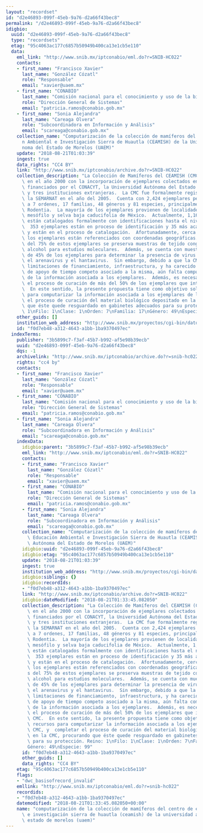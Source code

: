 ```yaml
---
layout: "recordset"
id: "d2e46893-099f-45eb-9a76-d2a66f43bec8"
permalink: "/d2e46893-099f-45eb-9a76-d2a66f43bec8"
idigbio:
  uuid: "d2e46893-099f-45eb-9a76-d2a66f43bec8"
  type: "recordsets"
  etag: "95c4063ac177c6857b50949b400ca13e1cb5e110"
  data:
    eml_link: "http://www.snib.mx/iptconabio/eml.do?r=SNIB-HC022"
    contacts:
    - first_name: "Francisco Xavier"
      last_name: "González Cózatl"
      role: "Responsable"
      email: "xavier@uaem.mx"
    - first_name: "CONABIO"
      last_name: "Comisión nacional para el conocimiento y uso de la biodiversidad"
      role: "Dirección General de Sistemas"
      email: "patricia.ramos@conabio.gob.mx"
    - first_name: "Sonia Alejandra"
      last_name: "Careaga Olvera"
      role: "Subcoordinadora en Información y Análisis"
      email: "scareaga@conabio.gob.mx"
    collection_name: "Computarización de la colección de mamíferos del Centro de Educació\
      n Ambiental e Investigación Sierra de Huautla (CEAMISH) de la Universidad Autó\
      noma del Estado de Morelos (UAEM)"
    update: "2018-08-21T01:03:39"
    ingest: true
    data_rights: "CC4 BY"
    link: "http://www.snib.mx/iptconabio/archive.do?r=SNIB-HC022"
    collection_description: "La Colección de Mamíferos del CEAMISH (CMC) se inició\
      \ en el año 2000 con la incorporación de ejemplares colectados en proyectos\
      \ financiados por el CONACYT, la Universidad Autónoma del Estado de Morelos\
      \ y tres instituciones extranjeras.  La CMC fue formalmente registrada ante\
      \ la SEMARNAT en el año del 2005.  Cuenta con 2,424 ejemplares pertenecientes\
      \ a 7 ordenes, 17 familias, 48 géneros y 81 especies, principalmente del orden\
      \ Rodentia.  La mayoría de los ejemplares provienen de localidades de bosque\
      \ mesófilo y selva baja caducifolia de México.  Actualmente, 1,166 ejemplares\
      \ están catalogados formalmente con identificaciones hasta el nivel de especie,\
      \  353 ejemplares están en proceso de identificación y 35 más acaban de ingresar\
      \ y están en el proceso de catalogación.  Afortunadamente, cerca del 95% de\
      \ los ejemplares están referenciados con coordenadas geográficas.  Para más\
      \ del 75% de estos ejemplares se preserva muestras de tejido congelado o en\
      \ alcohol para estudios moleculares.  Además, se cuenta con muestras de sangre\
      \ de 45% de los ejemplares para determinar la presencia de virus tales como\
      \ el arenavirus y el hantavirus.  Sin embargo, debido a que la CMC ha tenido\
      \ limitaciones de financiamiento, infraestructura, y ha carecido de personal\
      \ de apoyo de tiempo competo asociado a la misma, aún falta computarizar mucha\
      \ de la información asociada a los ejemplares.  Además, es necesario completar\
      \ el proceso de curación de más del 50% de los ejemplares que integran la CMC.\
      \  En este sentido, la presente propuesta tiene como objetivo solicitar recursos\
      \ para computarizar la información asociada a los ejemplares de la CMC, y  completar\
      \ el proceso de curación del material biológico depositado en la CMC, procurando\
      \ que éste quede resguardado en gabinetes adecuados para su protección. Reino:\
      \ 1\nFilo: 1\nClase: 1\nOrden: 7\nFamilia: 17\nGénero: 49\nEspecie: 99"
    other_guids: []
    institution_web_address: "http://www.snib.mx/proyectos/cgi-bin/datos2.cgi?Letras=HC&Numero=22"
    id: "f0d7eb48-a312-4643-a1bb-1ba9370497ec"
  indexTerms:
    publisher: "3b5899c7-f3af-45b7-b992-af5e98b39ecb"
    uuid: "d2e46893-099f-45eb-9a76-d2a66f43bec8"
    dqs: -1
    archivelink: "http://www.snib.mx/iptconabio/archive.do?r=snib-hc022"
    rights: "cc4 by"
    contacts:
    - first_name: "Francisco Xavier"
      last_name: "González Cózatl"
      role: "Responsable"
      email: "xavier@uaem.mx"
    - first_name: "CONABIO"
      last_name: "Comisión nacional para el conocimiento y uso de la biodiversidad"
      role: "Dirección General de Sistemas"
      email: "patricia.ramos@conabio.gob.mx"
    - first_name: "Sonia Alejandra"
      last_name: "Careaga Olvera"
      role: "Subcoordinadora en Información y Análisis"
      email: "scareaga@conabio.gob.mx"
    indexData:
      idigbio:parent: "3b5899c7-f3af-45b7-b992-af5e98b39ecb"
      eml_link: "http://www.snib.mx/iptconabio/eml.do?r=SNIB-HC022"
      contacts:
      - first_name: "Francisco Xavier"
        last_name: "González Cózatl"
        role: "Responsable"
        email: "xavier@uaem.mx"
      - first_name: "CONABIO"
        last_name: "Comisión nacional para el conocimiento y uso de la biodiversidad"
        role: "Dirección General de Sistemas"
        email: "patricia.ramos@conabio.gob.mx"
      - first_name: "Sonia Alejandra"
        last_name: "Careaga Olvera"
        role: "Subcoordinadora en Información y Análisis"
        email: "scareaga@conabio.gob.mx"
      collection_name: "Computarización de la colección de mamíferos del Centro de\
        \ Educación Ambiental e Investigación Sierra de Huautla (CEAMISH) de la Universidad\
        \ Autónoma del Estado de Morelos (UAEM)"
      idigbio:uuid: "d2e46893-099f-45eb-9a76-d2a66f43bec8"
      idigbio:etag: "95c4063ac177c6857b50949b400ca13e1cb5e110"
      update: "2018-08-21T01:03:39"
      ingest: true
      institution_web_address: "http://www.snib.mx/proyectos/cgi-bin/datos2.cgi?Letras=HC&Numero=22"
      idigbio:siblings: {}
      idigbio:recordIds:
      - "f0d7eb48-a312-4643-a1bb-1ba9370497ec"
      link: "http://www.snib.mx/iptconabio/archive.do?r=SNIB-HC022"
      idigbio:dateModified: "2018-08-21T01:33:45.082050"
      collection_description: "La Colección de Mamíferos del CEAMISH (CMC) se inició\
        \ en el año 2000 con la incorporación de ejemplares colectados en proyectos\
        \ financiados por el CONACYT, la Universidad Autónoma del Estado de Morelos\
        \ y tres instituciones extranjeras.  La CMC fue formalmente registrada ante\
        \ la SEMARNAT en el año del 2005.  Cuenta con 2,424 ejemplares pertenecientes\
        \ a 7 ordenes, 17 familias, 48 géneros y 81 especies, principalmente del orden\
        \ Rodentia.  La mayoría de los ejemplares provienen de localidades de bosque\
        \ mesófilo y selva baja caducifolia de México.  Actualmente, 1,166 ejemplares\
        \ están catalogados formalmente con identificaciones hasta el nivel de especie,\
        \  353 ejemplares están en proceso de identificación y 35 más acaban de ingresar\
        \ y están en el proceso de catalogación.  Afortunadamente, cerca del 95% de\
        \ los ejemplares están referenciados con coordenadas geográficas.  Para má\
        s del 75% de estos ejemplares se preserva muestras de tejido congelado o en\
        \ alcohol para estudios moleculares.  Además, se cuenta con muestras de sangre\
        \ de 45% de los ejemplares para determinar la presencia de virus tales como\
        \ el arenavirus y el hantavirus.  Sin embargo, debido a que la CMC ha tenido\
        \ limitaciones de financiamiento, infraestructura, y ha carecido de personal\
        \ de apoyo de tiempo competo asociado a la misma, aún falta computarizar mucha\
        \ de la información asociada a los ejemplares.  Además, es necesario completar\
        \ el proceso de curación de más del 50% de los ejemplares que integran la\
        \ CMC.  En este sentido, la presente propuesta tiene como objetivo solicitar\
        \ recursos para computarizar la información asociada a los ejemplares de la\
        \ CMC, y  completar el proceso de curación del material biológico depositado\
        \ en la CMC, procurando que éste quede resguardado en gabinetes adecuados\
        \ para su protección. Reino: 1\nFilo: 1\nClase: 1\nOrden: 7\nFamilia: 17\n\
        Género: 49\nEspecie: 99"
      id: "f0d7eb48-a312-4643-a1bb-1ba9370497ec"
      other_guids: []
      data_rights: "CC4 BY"
    etag: "95c4063ac177c6857b50949b400ca13e1cb5e110"
    flags:
    - "dwc_basisofrecord_invalid"
    emllink: "http://www.snib.mx/iptconabio/eml.do?r=snib-hc022"
    recordids:
    - "f0d7eb48-a312-4643-a1bb-1ba9370497ec"
    datemodified: "2018-08-21T01:33:45.082050+00:00"
    name: "computarización de la colección de mamíferos del centro de educación ambiental\
      \ e investigación sierra de huautla (ceamish) de la universidad autónoma del\
      \ estado de morelos (uaem)"
---
```

